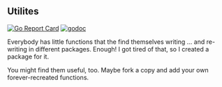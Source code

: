 ## Utilites
[![Go Report Card](https://goreportcard.com/badge/github.com/invertedv/utilities)](https://goreportcard.com/report/github.com/invertedv/utilities)
[![godoc](https://img.shields.io/badge/go.dev-reference-007d9c?logo=go&logoColor=white)](https://pkg.go.dev/mod/github.com/invertedv/utilities?tab=overview)

Everybody has little functions that the find themselves writing ... and re-writing in different packages.
Enough! I got tired of that, so I created a package for it.  

You might find them useful, too.  Maybe fork a copy and add your own forever-recreated functions.

